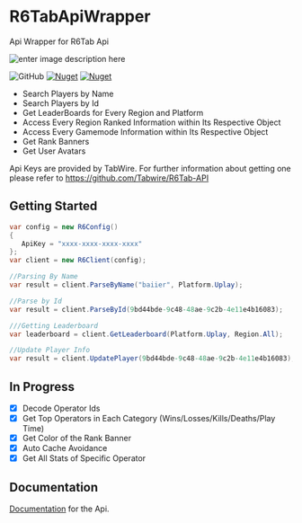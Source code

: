 # R6TabApiWrapper
Api Wrapper for R6Tab Api

![enter image description here](https://img.shields.io/badge/Made%20With-C%23-blueviolet?style=for-the-badge)

<img alt="GitHub" src="https://img.shields.io/github/license/Cenngo/R6Tab.NET?style=flat-square"> <a href="https://www.nuget.org/packages/R6Tab.NET"><img alt="Nuget" src="https://img.shields.io/nuget/v/R6Tab.NET?logo=nuget&style=flat-square"></a> <a href="https://www.nuget.org/packages/R6Tab.NET"><img alt="Nuget" src="https://img.shields.io/nuget/dt/R6Tab.NET?color=blue&logo=nuget&style=flat-square"></a>

* Search Players by Name
* Search Players by Id
* Get LeaderBoards for Every Region and Platform
* Access Every Region Ranked Information within Its Respective Object
* Access Every Gamemode Information within Its Respective Object
* Get Rank Banners
* Get User Avatars

Api Keys are provided by TabWire. For further information about getting one please refer to https://github.com/Tabwire/R6Tab-API

## Getting Started
```csharp
var config = new R6Config()
{
   ApiKey = "xxxx-xxxx-xxxx-xxxx"
};
var client = new R6Client(config);

//Parsing By Name
var result = client.ParseByName("baiier", Platform.Uplay);

//Parse by Id
var result = client.ParseById(9bd44bde-9c48-48ae-9c2b-4e11e4b16083);

///Getting Leaderboard
var leaderboard = client.GetLeaderboard(Platform.Uplay, Region.All);

//Update Player Info 
var result = client.UpdatePlayer(9bd44bde-9c48-48ae-9c2b-4e11e4b16083);
```

## In Progress
- [x] Decode Operator Ids
- [x] Get Top Operators in Each Category (Wins/Losses/Kills/Deaths/Play Time)
- [x] Get Color of the Rank Banner 
- [x] Auto Cache Avoidance
- [x] Get All Stats of Specific Operator

## Documentation
[Documentation](https://cenngo.github.io/R6Tab.NET/api/index.html) for the Api.

